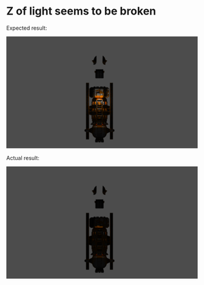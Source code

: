 # Z of light seems to be broken

Expected result:

![expected](expected.png)

Actual result:

![actual](actual.png)